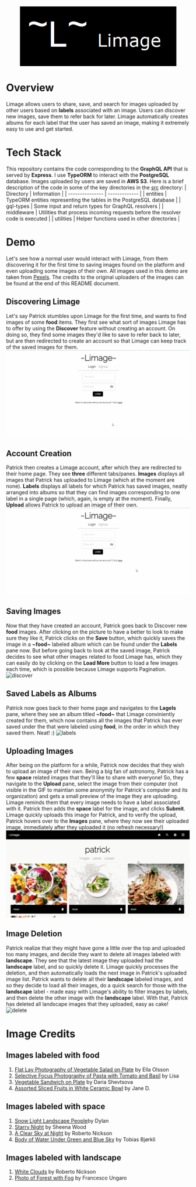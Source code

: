 <p align="center">
<img src="https://raw.githubusercontent.com/rishivijayv/screenshots/main/limage/limageBanner.png" />
<br />
</p>


# Overview
Limage allows users to share, save, and search for images uploaded by other users based on **labels** associated with an image. Users can discover new images, save them to refer back for later. Limage automatically creates albums for each label that the user has saved an image, making it extremely easy to use and get started. 

# Tech Stack
This repository contains the code corresponding to the **GraphQL API** that is served by **Express**. I use **TypeORM** to interact with the **PostgreSQL** database. Images uploaded by users are saved in **AWS S3**. Here is a brief description of the code in some of the key directories in the [src](https://github.com/rishivijayv/limage-server/tree/main/src) directory:
| Directory       | Information |
| --------------- | ------------- |
| entities        | TypeORM entities representing the tables in the PostgreSQL database  |
| gql-types       | Some input and return types for GraphQL resolvers |
| middleware      | Utilities that process incoming requests before the resolver code is executed |
| utilities       | Helper functions used in other directories |

# Demo
Let's see how a normal user would interact with Limage, from them discovering it for the first time to saving images found on the platform and even uploading some images of their own. All images used in this demo are taken from [Pexels](https://www.pexels.com/). The credits to the original uploaders of the images can be found at the end of this README document.

## Discovering Limage
Let's say Patrick stumbles upon Limage for the first time, and wants to find images of some **food** items. They first see what sort of images Limage has to offer by using the **Discover** feature without creating an account. On doing so, they find some images they'd like to save to refer back to later, but are then redirected to create an account so that Limage can keep track of the saved images for them.
![discoverPreLogin](https://raw.githubusercontent.com/rishivijayv/screenshots/main/limage/discoverPreLogin.gif)

## Account Creation
Patrick then creates a Limage account, after which they are redirected to their home page. They see **three** different tabs/panes. **Images** displays all images that Patrick has uploaded to Limage (which at the moment are none). **Labels** displays all labels for which Patrick has saved images, neatly arranged into albums so that they can find images corresponding to one label in a single page (which, again, is empty at the moment). Finally, **Upload** allows Patrick to upload an image of their own.
![signup](https://raw.githubusercontent.com/rishivijayv/screenshots/main/limage/signup.gif)

## Saving Images
Now that they have created an account, Patrick goes back to Discover new **food** images. After clicking on the picture to have a better to look to make sure they like it, Patrick clicks on the **Save** button, which quickly saves the image in a **~food~** labeled album which can be found under the **Labels** pane now. But before going back to look at the saved image, Patrick decides to see what other images related to food Limage has, which they can easily do by clicking on the **Load More** button to load a few images each time, which is possible because Limage supports Pagination. 
![discover](https://raw.githubusercontent.com/rishivijayv/screenshots/main/limage/discover.gif)

## Saved Labels as Albums
Patrick now goes back to their home page and navigates to the **Lagels** pane, where they see an album titled **~food~** that Limage conviniently created for them, which now contains all the images that Patrick has ever saved under the that were labeled using **food**, in the order in which they saved them. Neat! :\)
![labels](https://raw.githubusercontent.com/rishivijayv/screenshots/main/limage/labels.gif)

## Uploading Images
After being on the platform for a while, Patrick now decides that they wish to upload an image of their own. Being a big fan of astronomy, Patrick has a few **space** related images that they'll like to share with everyone! So, they navigate to the **Upload** pane, select the image from their computer (not visible in the GIF to maintian some anonymity for Patrick's computer and its organization) and gets a small preview of the image they are uploading. Limage reminds them that every image needs to have a label associated with it. Patrick then adds the **space** label for the image, and clicks **Submit**. Limage quickly uploads this image for Patrick, and to verify the upload, Patrick hovers over to the **Images** pane, where they now see their uploaded image, immediately after they uploaded it (no refresh necessary!)
![upload](https://raw.githubusercontent.com/rishivijayv/screenshots/main/limage/upload.gif)

## Image Deletion
Patrick realize that they might have gone a little over the top and uploaded too many images, and decide they want to delete all images labeled with **landscape**. They see that the latest image they uploaded had the **landscape** label, and so quickly delete it. Limage quickly processes the deletion, and then automatically loads the next image in Patrick's uploaded image list. Patrick wants to delete all their **landscape** labeled images, and so they decide to load all their images, do a quick search for those with the **landscape** label - made easy with Limage's ability to filter images by labels, and then delete the other image with the **landscape** label. With that, Patrick has deleted all landscape images that they uploaded, easy as cake!
![delete](https://raw.githubusercontent.com/rishivijayv/screenshots/main/limage/delete.gif)

# Image Credits
## Images labeled with **food**
1. [Flat Lay Photography of Vegetable Salad on Plate](https://www.pexels.com/photo/flat-lay-photography-of-vegetable-salad-on-plate-1640777/) by Ella Olsson
2. [Selective Focus Photography of Pasta with Tomato and Basil](https://www.pexels.com/photo/selective-focus-photography-of-pasta-with-tomato-and-basil-1279330/) by Lisa
3. [Vegetable Sandwich on Plate](https://www.pexels.com/photo/vegetable-sandwich-on-plate-1095550/) by Daria Shevtsova
4. [Assorted Sliced Fruits in White Ceramic Bowl](https://www.pexels.com/photo/assorted-sliced-fruits-in-white-ceramic-bowl-1092730/) by Jane D.

## Images labeled with **space**
1. [Snow Light Landscape People](https://www.pexels.com/photo/snow-light-landscape-people-4456224/)by Dylan
2. [Starry Night](https://www.pexels.com/photo/starry-night-574116/) by Sheena Wood
3. [A Clear Sky at Night](https://www.pexels.com/photo/a-clear-sky-at-night-2885320/) by Roberto Nickson
4. [Body of Water Under Green and Blue Sky](https://www.pexels.com/photo/body-of-water-under-green-and-blue-sky-2113558/) by Tobias Bjørkli

## Images labeled with **landscape**
1. [White Clouds](https://www.pexels.com/photo/white-clouds-2775196/) by Roberto Nickson
2. [Photo of Forest with Fog](https://www.pexels.com/photo/photo-of-forest-with-fog-1671324/) by 
Francesco Ungaro
